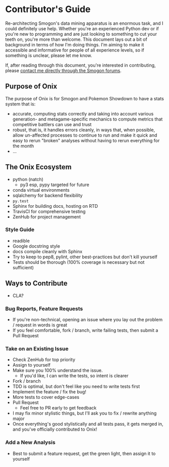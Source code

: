 # Contributor's Guide

Re-architecting Smogon's data mining apparatus is an enormous task, and I could
definitely use help. Whether you're an experienced Python dev or if you're new 
to programming and are just looking to something to cut your teeth on, you're 
more than welcome. This document lays out a bit of background in terms of how 
I'm doing things. I'm aiming to make it accessible and informative for people 
of all experience levels, so if something is unclear, please let me know.

If, after reading through this document, you're interested in contributing,
please [contact me directly through the Smogon forums](http://www.smogon.com/forums/members/antar.45129/).

## Purpose of Onix

The purpose of Onix is for Smogon and Pokemon Showdown to have a stats system
that is:
  - accurate, computing stats correctly and taking into account various 
  generation- and metagame-specific mechanics to compute metrics that 
  competitive battlers can use and trust
  - robust, that is, it handles errors cleanly, in ways that, when possible, 
  allow un-affected processes to continue to run and make it quick and easy to 
  rerun "broken" analyses without having to rerun everything for the month
  - ...
  
## The Onix Ecosystem
  - python (natch)
    - py3 esp, pypy targeted for future
  - conda virtual environments
  - sqlalchemy for backend flexibility
  - `py.test`
  - Sphinx for building docs, hosting on RTD
  - TravisCI for comprehensive testing
  - ZenHub for project management
  
### Style Guide
  - readible
  - Google docstring style
  - docs compile cleanly with Sphinx
  - Try to keep to pep8, pylint, other best-practices but don't kill yourself
  - Tests should be thorough (100% coverage is necessary but not sufficient)

## Ways to Contribute
  - CLA?

### Bug Reports, Feature Requests
  - If you're non-technical, opening an issue where you lay out the problem / 
  request in words is great
  - If you feel comfortable, fork / branch, write failing tests, then submit a
  Pull Request

### Take on an Existing Issue
  - Check ZenHub for top priority
  - Assign to yourself
  - Make sure you 100% understand the issue.
    - If you'd like, I can write the tests, so intent is clearer
  - Fork / branch
  - TDD is optimal, but don't feel like you need to write tests first
  - Implement the feature / fix the bug!
  - More tests to cover edge-cases
  - Pull Request
    - Feel free to PR early to get feedback
  - I may fix minor stylistic things, but I'll ask you to fix / rewrite anything
  major
  - Once everything's good stylistically and all tests pass, it gets merged in, 
  and you've officially contributed to Onix!


### Add a New Analysis
  - Best to submit a feature request, get the green light, then assign it to 
  yourself

  
